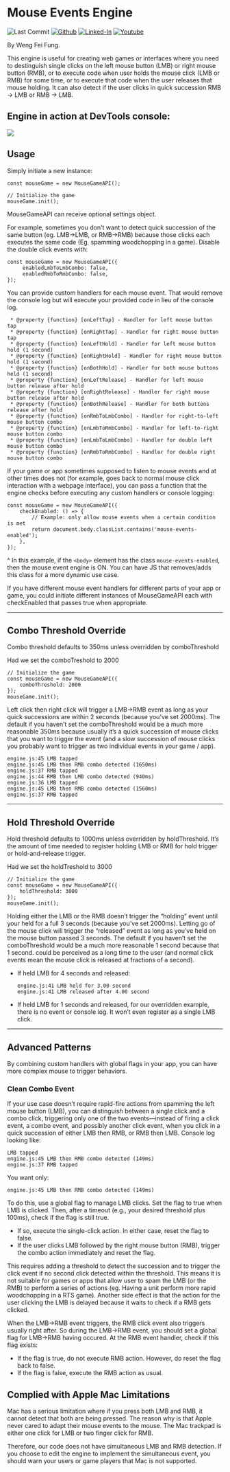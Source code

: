 # Mouse Events Engine

![Last Commit](https://img.shields.io/github/last-commit/Siphon880gh/mousegame/main)
<a target="_blank" href="https://github.com/Siphon880gh" rel="nofollow"><img src="https://img.shields.io/badge/GitHub--blue?style=social&logo=GitHub" alt="Github" data-canonical-src="https://img.shields.io/badge/GitHub--blue?style=social&logo=GitHub" style="max-width:8.5ch;"></a>
<a target="_blank" href="https://www.linkedin.com/in/weng-fung/" rel="nofollow"><img src="https://img.shields.io/badge/LinkedIn-blue?style=flat&logo=linkedin&labelColor=blue" alt="Linked-In" data-canonical-src="https://img.shields.io/badge/LinkedIn-blue?style=flat&amp;logo=linkedin&amp;labelColor=blue" style="max-width:10ch;"></a>
<a target="_blank" href="https://www.youtube.com/@WayneTeachesCode/" rel="nofollow"><img src="https://img.shields.io/badge/Youtube-red?style=flat&logo=youtube&labelColor=red" alt="Youtube" data-canonical-src="https://img.shields.io/badge/Youtube-red?style=flat&amp;logo=youtube&amp;labelColor=red" style="max-width:10ch;"></a>

By Weng Fei Fung. 

This engine is useful for creating web games or interfaces where you need to destinguish single clicks on the left mouse button (LMB) or right mouse button (RMB), or to execute code when user holds the mouse click (LMB or RMB) for some time, or to execute that code when the user releases that mouse holding. It can also detect if the user clicks in quick succession RMB -> LMB or RMB -> LMB. 

## Engine in action at DevTools console:

![](Readme/engine-example.png)

## Usage

Simply initiate a new instance:
```
const mouseGame = new MouseGameAPI();

// Initialize the game
mouseGame.init();
```

MouseGameAPI can receive optional settings object.

For example, sometimes you don't want to detect quick succession of the same button (eg. LMB->LMB, or RMB->RMB) because those clicks each executes the same code (Eg. spamming woodchopping in a game). Disable the double click events with:
```
const mouseGame = new MouseGameAPI({
     enabledLmbToLmbCombo: false,
     enabledRmbToRmbCombo: false,
});
```

You can provide custom handlers for each mouse event. That would remove the console log but will execute your provided code in lieu of the console log.

```
 * @property {function} [onLeftTap] - Handler for left mouse button tap
 * @property {function} [onRightTap] - Handler for right mouse button tap
 * @property {function} [onLeftHold] - Handler for left mouse button hold (1 second)
 * @property {function} [onRightHold] - Handler for right mouse button hold (1 second)
 * @property {function} [onBothHold] - Handler for both mouse buttons held (1 second)
 * @property {function} [onLeftRelease] - Handler for left mouse button release after hold
 * @property {function} [onRightRelease] - Handler for right mouse button release after hold
 * @property {function} [onBothRelease] - Handler for both buttons release after hold
 * @property {function} [onRmbToLmbCombo] - Handler for right-to-left mouse button combo
 * @property {function} [onLmbToRmbCombo] - Handler for left-to-right mouse button combo
 * @property {function} [onLmbToLmbCombo] - Handler for double left mouse button combo
 * @property {function} [onRmbToRmbCombo] - Handler for double right mouse button combo
```

If your game or app sometimes supposed to listen to mouse events and at other times does not (for example, goes back to normal mouse click interaction with a webpage interface), you can pass a function that the engine checks before executing any custom handlers or console logging:
```
const mouseGame = new MouseGameAPI({
    checkEnabled: () => {
        // Example: only allow mouse events when a certain condition is met
        return document.body.classList.contains('mouse-events-enabled');
    },
});
```

^ In this example, if the `<body>` element has the class `mouse-events-enabled`, then the mouse event engine is ON. You can have JS that removes/adds this class for a more dynamic use case.

If you have different mouse event handlers for different parts of your app or game, you could initiate different instances of MouseGameAPI each with checkEnabled that passes true when appropriate.


---

## Combo Threshold Override

Combo threshold defaults to 350ms unless overridden by comboThreshold

Had we set the comboTreshold to 2000
```
// Initialize the game
const mouseGame = new MouseGameAPI({
    comboThreshold: 2000
});
mouseGame.init();
```

Left click then right click will trigger a LMB->RMB event as long as your quick successions are within 2 seconds (because you’ve set 2000ms). The default if you haven’t set the comboThreshold would be a much more reasonable 350ms because usually it’s a quick succession of mouse clicks that you want to trigger the event (and a slow succession of mouse clicks you probably want to trigger as two individual events in your game / app).
```
engine.js:45 LMB tapped
engine.js:45 LMB then RMB combo detected (1650ms)
engine.js:37 RMB tapped
engine.js:44 RMB then LMB combo detected (940ms)
engine.js:36 LMB tapped
engine.js:45 LMB then RMB combo detected (1560ms)
engine.js:37 RMB tapped
```


---

## Hold Threshold Override

Hold threshold defaults to 1000ms unless overridden by holdThreshold. It’s the amount of time needed to register holding LMB or RMB for hold trigger or hold-and-release trigger.

Had we set the holdTreshold to 3000
```
// Initialize the game
const mouseGame = new MouseGameAPI({
    holdThreshold: 3000
});
mouseGame.init();
```

Holding either the LMB or the RMB doesn’t trigger the “holding” event until your held for a full 3 seconds (because you’ve set 2000ms). Letting go of the mouse click will trigger the “released” event as long as you’ve held on the mouse button passed 3 seconds. The default if you haven’t set the comboThreshold would be a much more reasonable 1 second because that 1 second. could be perceived as a long time to the user (and normal click events mean the mouse click is released at fractions of a second).

- If held LMB for 4 seconds and released:
    ```
    engine.js:41 LMB held for 3.00 second
    engine.js:41 LMB released after 4.00 second
    ```

- If held LMB for 1 seconds and released, for our overridden example, there is no event or console log. It won’t even register as a single LMB click.


---

## Advanced Patterns

By combining custom handlers with global flags in your app, you can have more complex mouse to trigger behaviors.

### Clean Combo Event

If your use case doesn’t require rapid-fire actions from spamming the left mouse button (LMB), you can distinguish between a single click and a combo click, triggering only one of the two events—instead of firing a click event, a combo event, and possibly another click event, when you click in a quick succession of either LMB then RMB, or RMB then LMB. Console log looking like:
```
LMB tapped
engine.js:45 LMB then RMB combo detected (149ms)
engine.js:37 RMB tapped
```

You want only:
```
engine.js:45 LMB then RMB combo detected (149ms)
```

To do this, use a global flag to manage LMB clicks. Set the flag to true when LMB is clicked. Then, after a timeout (e.g., your desired threshold plus 100ms), check if the flag is still true. 
- If so, execute the single-click action. In either case, reset the flag to false. 
- If the user clicks LMB followed by the right mouse button (RMB), trigger the combo action immediately and reset the flag.

This requires adding a threshold to detect the succession and to trigger the click event if no second click detected within the threshold. This means it is not suitable for games or apps that allow user to spam the LMB (or the RMB) to perform a series of actions (eg. Having a unit perform more rapid woodchopping in a RTS game). Another side effect is that the action for the user clicking the LMB is delayed because it waits to check if a RMB gets clicked.

When the LMB->RMB event triggers, the RMB click event also triggers usually right after. So during the LMB->RMB event, you should set a global flag for LMB->RMB having occured. At the RMB event handler, check if this flag exists:
- If the flag is true, do not execute RMB action. However, do reset the flag back to false.
- If the flag is false, execute the RMB action as usual.

## Complied with Apple Mac Limitations

Mac has a serious limitation where if you press both LMB and RMB, it cannot detect that both are being pressed. The reason why is that Apple never cared to adapt their mouse events to the mouse. The Mac trackpad is either one click for LMB or two finger click for RMB.

Therefore, our code does not have simultaneous LMB and RMB detection. If you choose to edit the engine to implement the simultaneous event, you should warn your users or game players that Mac is not supported.